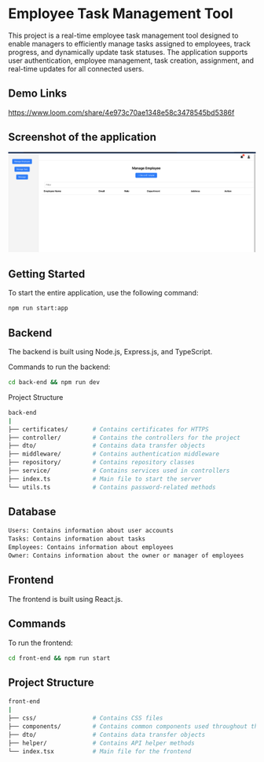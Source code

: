 # Employee Task Management Tool

This project is a real-time employee task management tool designed to enable managers to efficiently manage tasks assigned to employees, track progress, and dynamically update task statuses. The application supports user authentication, employee management, task creation, assignment, and real-time updates for all connected users.

## Demo Links
https://www.loom.com/share/4e973c70ae1348e58c3478545bd5386f

## Screenshot of the application

![Image Alt Text](https://github.com/hungphucchu/employee-task-manage-tool/blob/main/images/application.png)



## Getting Started

To start the entire application, use the following command:

```sh
npm run start:app
```

## Backend

The backend is built using Node.js, Express.js, and TypeScript.

Commands to run the backend:

```sh
cd back-end && npm run dev
```

Project Structure

```sh
back-end
|
├── certificates/       # Contains certificates for HTTPS
├── controller/         # Contains the controllers for the project
├── dto/                # Contains data transfer objects
├── middleware/         # Contains authentication middleware
├── repository/         # Contains repository classes
├── service/            # Contains services used in controllers
├── index.ts            # Main file to start the server
└── utils.ts            # Contains password-related methods
```

## Database

```sh
Users: Contains information about user accounts
Tasks: Contains information about tasks
Employees: Contains information about employees
Owner: Contains information about the owner or manager of employees
```

## Frontend
The frontend is built using React.js.

## Commands

To run the frontend:

```sh
cd front-end && npm run start
```

## Project Structure

```sh
front-end
|
├── css/                # Contains CSS files
├── components/         # Contains common components used throughout the project
├── dto/                # Contains data transfer objects
├── helper/             # Contains API helper methods
└── index.tsx           # Main file for the frontend
```
